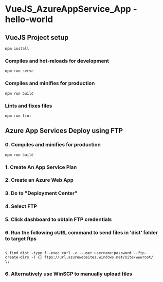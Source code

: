 # VueJS_AzureAppService_App - hello-world

## VueJS Project setup
```
npm install
```

### Compiles and hot-reloads for development
```
npm run serve
```

### Compiles and minifies for production
```
npm run build
```

### Lints and fixes files
```
npm run lint
```

##
## Azure App Services Deploy using FTP

### 0. Compiles and minifies for production
```
npm run build
```
### 1. Create An App Service Plan

### 2. Create an Azure Web App

### 3. Do to "Deployment Center"

### 4. Select FTP

### 5. Click dashboard to obtain FTP credentials

### 6. Run the following cURL command to send files in 'dist' folder to target ftps
```

$ find dist -type f -exec curl -v --user username:password --ftp-create-dirs -T {} ftps://url.azurewebsites.windows.net/site/wwwroot/ \;
```
### 6. Alternatively use WinSCP to manually upload files

